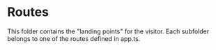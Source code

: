 # Routes

This folder contains the "landing points" for the visitor. Each subfolder belongs to one of the routes defined in app.ts.
